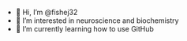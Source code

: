 - 👋 Hi, I’m @fishej32
- 👀 I’m interested in neuroscience and biochemistry
- 🌱 I’m currently learning how to use GitHub

<!---
fishej32/fishej32 is a ✨ special ✨ repository because its `README.md` (this file) appears on your GitHub profile.
You can click the Preview link to take a look at your changes.
--->
